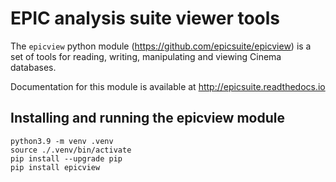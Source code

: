 # EPIC analysis suite viewer tools 

The `epicview` python module (https://github.com/epicsuite/epicview) is a set of tools for reading, writing, manipulating and viewing Cinema databases. 

Documentation for this module is available at http://epicsuite.readthedocs.io

## Installing and running the epicview module

```
python3.9 -m venv .venv
source ./.venv/bin/activate
pip install --upgrade pip
pip install epicview 
```
